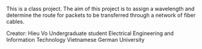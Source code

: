 This is a class project. 
The aim of this project is to assign a wavelength and determine the route for packets to be transferred through a network of fiber cables.

Creator: 
Hieu Vo
Undergraduate student
Electrical Engineering and Information Technology
Vietnamese German University

